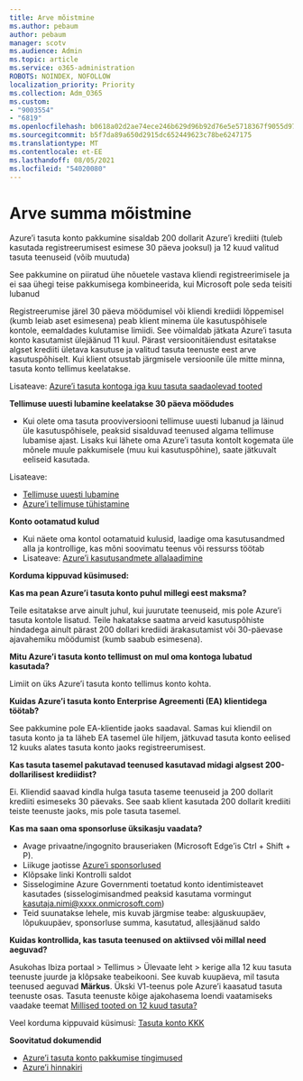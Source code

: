 ```yaml
---
title: Arve mõistmine
ms.author: pebaum
author: pebaum
manager: scotv
ms.audience: Admin
ms.topic: article
ms.service: o365-administration
ROBOTS: NOINDEX, NOFOLLOW
localization_priority: Priority
ms.collection: Adm_O365
ms.custom:
- "9003554"
- "6819"
ms.openlocfilehash: b0618a02d2ae74ece246b629d96b92d76e5e5718367f9055d9783c1440a7a70b
ms.sourcegitcommit: b5f7da89a650d2915dc652449623c78be6247175
ms.translationtype: MT
ms.contentlocale: et-EE
ms.lasthandoff: 08/05/2021
ms.locfileid: "54020080"
---
```

# <a name="understand-billing-amount"></a>Arve summa mõistmine

Azure’i tasuta konto pakkumine sisaldab 200 dollarit Azure’i krediiti (tuleb kasutada registreerumisest esimese 30 päeva jooksul) ja 12 kuud valitud tasuta teenuseid (võib muutuda)

See pakkumine on piiratud ühe nõuetele vastava kliendi registreerimisele ja ei saa ühegi teise pakkumisega kombineerida, kui Microsoft pole seda teisiti lubanud

Registreerumise järel 30 päeva möödumisel või kliendi krediidi lõppemisel (kumb leiab aset esimesena) peab klient minema üle kasutuspõhisele kontole, eemaldades kulutamise limiidi. See võimaldab jätkata Azure’i tasuta konto kasutamist ülejäänud 11 kuul. Pärast versioonitäiendust esitatakse algset krediiti ületava kasutuse ja valitud tasuta teenuste eest arve kasutuspõhiselt. Kui klient otsustab järgmisele versioonile üle mitte minna, tasuta konto tellimus keelatakse.

Lisateave: [Azure’i tasuta kontoga iga kuu tasuta saadaolevad tooted](https://azure.microsoft.com/free/free-account-faq/)

**Tellimuse uuesti lubamine keelatakse 30 päeva möödudes**

- Kui olete oma tasuta prooviversiooni tellimuse uuesti lubanud ja läinud üle kasutuspõhisele, peaksid sisalduvad teenused algama tellimuse lubamise ajast. Lisaks kui lähete oma Azure’i tasuta kontolt kogemata üle mõnele muule pakkumisele (muu kui kasutuspõhine), saate jätkuvalt eeliseid kasutada.

Lisateave: 
- [Tellimuse uuesti lubamine](https://docs.microsoft.com/azure/billing/billing-subscription-become-disable?WT.mc_id=Portal-Microsoft_Azure_Support)
- [Azure’i tellimuse tühistamine](https://docs.microsoft.com/azure/billing/billing-how-to-cancel-azure-subscription?WT.mc_id=Portal-Microsoft_Azure_Support)

**Konto ootamatud kulud**

- Kui näete oma kontol ootamatuid kulusid, laadige oma kasutusandmed alla ja kontrollige, kas mõni soovimatu teenus või ressurss töötab
- Lisateave: [Azure’i kasutusandmete allalaadimine](https://docs.microsoft.com/azure/billing/billing-download-azure-invoice-daily-usage-date?WT.mc_id=Portal-Microsoft_Azure_Support#download-usage)

**Korduma kippuvad küsimused:**

**Kas ma pean Azure’i tasuta konto puhul millegi eest maksma?**

Teile esitatakse arve ainult juhul, kui juurutate teenuseid, mis pole Azure’i tasuta kontole lisatud. Teile hakatakse saatma arveid kasutuspõhiste hindadega ainult pärast 200 dollari krediidi ärakasutamist või 30-päevase ajavahemiku möödumist (kumb saabub esimesena).

**Mitu Azure’i tasuta konto tellimust on mul oma kontoga lubatud kasutada?**  

Limiit on üks Azure’i tasuta konto tellimus konto kohta.

**Kuidas Azure’i tasuta konto Enterprise Agreementi (EA) klientidega töötab?**  

See pakkumine pole EA-klientide jaoks saadaval. Samas kui kliendil on tasuta konto ja ta läheb EA tasemel üle hiljem, jätkuvad tasuta konto eelised 12 kuuks alates tasuta konto jaoks registreerumisest.

**Kas tasuta tasemel pakutavad teenused kasutavad midagi algsest 200-dollarilisest krediidist?**  

Ei. Kliendid saavad kindla hulga tasuta taseme teenuseid ja 200 dollarit krediiti esimeseks 30 päevaks. See saab klient kasutada 200 dollarit krediiti teiste teenuste jaoks, mis pole tasuta tasemel.

**Kas ma saan oma sponsorluse üksikasju vaadata?**

- Avage privaatne/ingognito brauseriaken (Microsoft Edge’is Ctrl + Shift + P).
- Liikuge jaotisse [Azure’i sponsorlused](http://www.microsoftazuresponsorships.com/)
- Klõpsake linki Kontrolli saldot
- Sisselogimine Azure Governmenti toetatud konto identimisteavet kasutades (sisselogimisandmed peaksid kasutama vormingut kasutaja.nimi@xxxx.onmicrosoft.com)
- Teid suunatakse lehele, mis kuvab järgmise teabe: alguskuupäev, lõpukuupäev, sponsorluse summa, kasutatud, allesjäänud saldo

**Kuidas kontrollida, kas tasuta teenused on aktiivsed või millal need aeguvad?**

Asukohas Ibiza portaal > Tellimus > Ülevaate leht > kerige alla 12 kuu tasuta teenuste juurde ja klõpsake teabeikooni. See kuvab kuupäeva, mil tasuta teenused aeguvad **Märkus**. Ükski V1-teenus pole Azure’i kaasatud tasuta teenuste osas. Tasuta teenuste kõige ajakohasema loendi vaatamiseks vaadake teemat [Millised tooted on 12 kuud tasuta?](http://www.microsoftazuresponsorships.com/)

Veel korduma kippuvaid küsimusi: [Tasuta konto KKK](https://azure.microsoft.com/free/free-account-faq/)

**Soovitatud dokumendid**

- [Azure’i tasuta konto pakkumise tingimused](https://azure.microsoft.com/offers/ms-azr-0044p/)
- [Azure’i hinnakiri](https://azure.microsoft.com/pricing/)